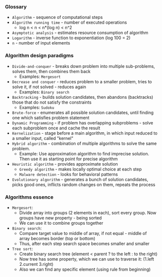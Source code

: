 ### Glossary
* `Algorithm` - sequence of computational steps
* `Algorithm running time` - number of executed operations
    * log n < n < n*(log n) < n^2
* `Asymptotic analysis` - estimates resource consumption of algorithm
* `Logarithm` - inverse function to exponentiation (log 100 = 2)
* `n` - number of input elements

### Algorithm design paradigms
* `Divide-and-conquer` - breaks down problem into multiple sub-problems, solves them, then combines them back
    * Examples: `Mergesort`
* `Decrease and conquer` - reduces problem to a smaller problem, tries to solve it, if not solved - reduces again
    * Examples: `Binary search`
* `Backtracking` - builds solution candidates, then abandons (backtracks) those that do not satisfy the constraints
    * Examples: `Sudoku`
* `Brute-force` - enumerates all possible solution candidates, until finding one which satisfies problem statement
* `Dynamic Programming` - if problem has overlapping subproblems - solve each subproblem once and cache the result
* `Kernelization` - stage before a main algorithm, in which input reduced to a smaller input, called "kernel" 
* `Hybrid algorithm` - combination of multiple algorithms to solve the same problem.
    * Example: Use approximation algorithm to find imprecise solution. Then use it as starting point for precise algorithm
* `Heuristic algorithm` - provides approximate solution
    * `Greedy algorithm` - makes locally optimal choice at each step
    * `Malware detection` - looks for behavioral patterns
* `Evolutionary algorithm` - generates a bunch of solution candidates, picks good ones, inflicts random changes on them, repeats the process

### Algorithms essence
* `Mergesort`:
    * Divide array into groups (2 elements in each), sort every group. Now groups have new property - being sorted
    * We can use it to combine groups together
* `Binary search`:
    * Compare target value to middle of array, if not equal - middle of array becomes border (top or bottom)
    * Thus, after each step search space becomes smaller and smaller
* `Tree sort`: 
    * Create binary search tree (element < parent ? to the left : to the right)
    * Now tree has some property, which we can use to traverse it: (1.left 2.current 3.right)
    * Also we can find any specific element (using rule from beginning)

